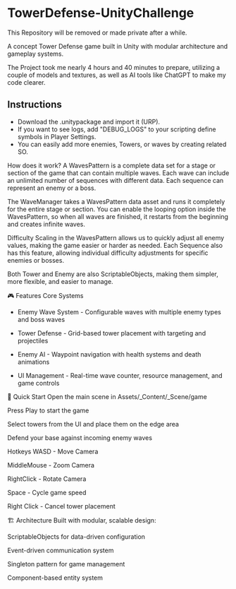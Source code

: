 # TowerDefense-UnityChallenge
This Repository will be removed or made private after a while.

A concept Tower Defense game built in Unity with modular architecture and gameplay systems.

The Project took me nearly 4 hours and 40 minutes to prepare, utilizing a couple of models and textures, as well as AI tools like ChatGPT to make my code clearer.

## Instructions
- Download the .unitypackage and import it (URP).
- If you want to see logs, add "DEBUG_LOGS" to your scripting define symbols in Player Settings.
- You can easily add more enemies, Towers, or waves by creating related SO.

How does it work?
A WavesPattern is a complete data set for a stage or section of the game that can contain multiple waves.
Each wave can include an unlimited number of sequences with different data.
Each sequence can represent an enemy or a boss.

The WaveManager takes a WavesPattern data asset and runs it completely for the entire stage or section.
You can enable the looping option inside the WavesPattern, so when all waves are finished, it restarts from the beginning and creates infinite waves.

Difficulty Scaling in the WavesPattern allows us to quickly adjust all enemy values, making the game easier or harder as needed. Each Sequence also has this feature, allowing individual difficulty adjustments for specific enemies or bosses.

Both Tower and Enemy are also ScriptableObjects, making them simpler, more flexible, and easier to manage.


🎮 Features
Core Systems

- Enemy Wave System - Configurable waves with multiple enemy types and boss waves

- Tower Defense - Grid-based tower placement with targeting and projectiles

- Enemy AI - Waypoint navigation with health systems and death animations

- UI Management - Real-time wave counter, resource management, and game controls

🚀 Quick Start
Open the main scene in Assets/_Content/_Scene/game

Press Play to start the game

Select towers from the UI and place them on the edge area

Defend your base against incoming enemy waves

Hotkeys
WASD - Move Camera

MiddleMouse - Zoom Camera

RightClick - Rotate Camera

Space - Cycle game speed

Right Click - Cancel tower placement

🏗️ Architecture
Built with modular, scalable design:

ScriptableObjects for data-driven configuration

Event-driven communication system

Singleton pattern for game management

Component-based entity system
